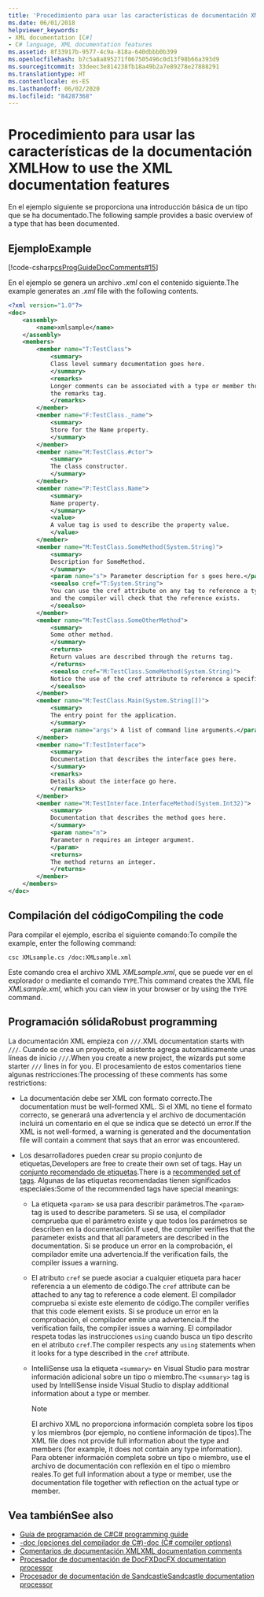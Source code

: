 ```yaml
---
title: 'Procedimiento para usar las características de documentación XML: guía de programación de C#'
ms.date: 06/01/2018
helpviewer_keywords:
- XML documentation [C#]
- C# language, XML documentation features
ms.assetid: 8f33917b-9577-4c9a-818a-640dbbb0b399
ms.openlocfilehash: b7c5a8a895271f067505496c0d13f98b66a393d9
ms.sourcegitcommit: 33deec3e814238fb18a49b2a7e89278e27888291
ms.translationtype: HT
ms.contentlocale: es-ES
ms.lasthandoff: 06/02/2020
ms.locfileid: "84287368"
---
```

# <a name="how-to-use-the-xml-documentation-features"></a><span data-ttu-id="55622-102">Procedimiento para usar las características de la documentación XML</span><span class="sxs-lookup"><span data-stu-id="55622-102">How to use the XML documentation features</span></span>

<span data-ttu-id="55622-103">En el ejemplo siguiente se proporciona una introducción básica de un tipo que se ha documentado.</span><span class="sxs-lookup"><span data-stu-id="55622-103">The following sample provides a basic overview of a type that has been documented.</span></span>

## <a name="example"></a><span data-ttu-id="55622-104">Ejemplo</span><span class="sxs-lookup"><span data-stu-id="55622-104">Example</span></span>

[!code-csharp[csProgGuideDocComments#15](~/samples/snippets/csharp/VS_Snippets_VBCSharp/csProgGuideDocComments/CS/DocComments.cs#15)]

<span data-ttu-id="55622-105">En el ejemplo se genera un archivo *.xml* con el contenido siguiente.</span><span class="sxs-lookup"><span data-stu-id="55622-105">The example generates an *.xml* file with the following contents.</span></span>

```xml
<?xml version="1.0"?>
<doc>
    <assembly>
        <name>xmlsample</name>
    </assembly>
    <members>
        <member name="T:TestClass">
            <summary>
            Class level summary documentation goes here.
            </summary>
            <remarks>
            Longer comments can be associated with a type or member through
            the remarks tag.
            </remarks>
        </member>
        <member name="F:TestClass._name">
            <summary>
            Store for the Name property.
            </summary>
        </member>
        <member name="M:TestClass.#ctor">
            <summary>
            The class constructor.
            </summary>
        </member>
        <member name="P:TestClass.Name">
            <summary>
            Name property.
            </summary>
            <value>
            A value tag is used to describe the property value.
            </value>
        </member>
        <member name="M:TestClass.SomeMethod(System.String)">
            <summary>
            Description for SomeMethod.
            </summary>
            <param name="s"> Parameter description for s goes here.</param>
            <seealso cref="T:System.String">
            You can use the cref attribute on any tag to reference a type or member
            and the compiler will check that the reference exists.
            </seealso>
        </member>
        <member name="M:TestClass.SomeOtherMethod">
            <summary>
            Some other method.
            </summary>
            <returns>
            Return values are described through the returns tag.
            </returns>
            <seealso cref="M:TestClass.SomeMethod(System.String)">
            Notice the use of the cref attribute to reference a specific method.
            </seealso>
        </member>
        <member name="M:TestClass.Main(System.String[])">
            <summary>
            The entry point for the application.
            </summary>
            <param name="args"> A list of command line arguments.</param>
        </member>
        <member name="T:TestInterface">
            <summary>
            Documentation that describes the interface goes here.
            </summary>
            <remarks>
            Details about the interface go here.
            </remarks>
        </member>
        <member name="M:TestInterface.InterfaceMethod(System.Int32)">
            <summary>
            Documentation that describes the method goes here.
            </summary>
            <param name="n">
            Parameter n requires an integer argument.
            </param>
            <returns>
            The method returns an integer.
            </returns>
        </member>
    </members>
</doc>
```

## <a name="compiling-the-code"></a><span data-ttu-id="55622-106">Compilación del código</span><span class="sxs-lookup"><span data-stu-id="55622-106">Compiling the code</span></span>

<span data-ttu-id="55622-107">Para compilar el ejemplo, escriba el siguiente comando:</span><span class="sxs-lookup"><span data-stu-id="55622-107">To compile the example, enter the following command:</span></span>

`csc XMLsample.cs /doc:XMLsample.xml`

<span data-ttu-id="55622-108">Este comando crea el archivo XML *XMLsample.xml*, que se puede ver en el explorador o mediante el comando `TYPE`.</span><span class="sxs-lookup"><span data-stu-id="55622-108">This command creates the XML file *XMLsample.xml*, which you can view in your browser or by using the `TYPE` command.</span></span>

## <a name="robust-programming"></a><span data-ttu-id="55622-109">Programación sólida</span><span class="sxs-lookup"><span data-stu-id="55622-109">Robust programming</span></span>

<span data-ttu-id="55622-110">La documentación XML empieza con `///`.</span><span class="sxs-lookup"><span data-stu-id="55622-110">XML documentation starts with `///`.</span></span> <span data-ttu-id="55622-111">Cuando se crea un proyecto, el asistente agrega automáticamente unas líneas de inicio `///`.</span><span class="sxs-lookup"><span data-stu-id="55622-111">When you create a new project, the wizards put some starter `///` lines in for you.</span></span> <span data-ttu-id="55622-112">El procesamiento de estos comentarios tiene algunas restricciones:</span><span class="sxs-lookup"><span data-stu-id="55622-112">The processing of these comments has some restrictions:</span></span>

- <span data-ttu-id="55622-113">La documentación debe ser XML con formato correcto.</span><span class="sxs-lookup"><span data-stu-id="55622-113">The documentation must be well-formed XML.</span></span> <span data-ttu-id="55622-114">Si el XML no tiene el formato correcto, se generará una advertencia y el archivo de documentación incluirá un comentario en el que se indica que se detectó un error.</span><span class="sxs-lookup"><span data-stu-id="55622-114">If the XML is not well-formed, a warning is generated and the documentation file will contain a comment that says that an error was encountered.</span></span>

- <span data-ttu-id="55622-115">Los desarrolladores pueden crear su propio conjunto de etiquetas,</span><span class="sxs-lookup"><span data-stu-id="55622-115">Developers are free to create their own set of tags.</span></span> <span data-ttu-id="55622-116">Hay un [conjunto recomendado de etiquetas](recommended-tags-for-documentation-comments.md).</span><span class="sxs-lookup"><span data-stu-id="55622-116">There is a [recommended set of tags](recommended-tags-for-documentation-comments.md).</span></span> <span data-ttu-id="55622-117">Algunas de las etiquetas recomendadas tienen significados especiales:</span><span class="sxs-lookup"><span data-stu-id="55622-117">Some of the recommended tags have special meanings:</span></span>

  - <span data-ttu-id="55622-118">La etiqueta `<param>` se usa para describir parámetros.</span><span class="sxs-lookup"><span data-stu-id="55622-118">The `<param>` tag is used to describe parameters.</span></span> <span data-ttu-id="55622-119">Si se usa, el compilador comprueba que el parámetro existe y que todos los parámetros se describen en la documentación.</span><span class="sxs-lookup"><span data-stu-id="55622-119">If used, the compiler verifies that the parameter exists and that all parameters are described in the documentation.</span></span> <span data-ttu-id="55622-120">Si se produce un error en la comprobación, el compilador emite una advertencia.</span><span class="sxs-lookup"><span data-stu-id="55622-120">If the verification fails, the compiler issues a warning.</span></span>

  - <span data-ttu-id="55622-121">El atributo `cref` se puede asociar a cualquier etiqueta para hacer referencia a un elemento de código.</span><span class="sxs-lookup"><span data-stu-id="55622-121">The `cref` attribute can be attached to any tag to reference a code element.</span></span> <span data-ttu-id="55622-122">El compilador comprueba si existe este elemento de código.</span><span class="sxs-lookup"><span data-stu-id="55622-122">The compiler verifies that this code element exists.</span></span> <span data-ttu-id="55622-123">Si se produce un error en la comprobación, el compilador emite una advertencia.</span><span class="sxs-lookup"><span data-stu-id="55622-123">If the verification fails, the compiler issues a warning.</span></span> <span data-ttu-id="55622-124">El compilador respeta todas las instrucciones `using` cuando busca un tipo descrito en el atributo `cref`.</span><span class="sxs-lookup"><span data-stu-id="55622-124">The compiler respects any `using` statements when it looks for a type described in the `cref` attribute.</span></span>

  - <span data-ttu-id="55622-125">IntelliSense usa la etiqueta `<summary>` en Visual Studio para mostrar información adicional sobre un tipo o miembro.</span><span class="sxs-lookup"><span data-stu-id="55622-125">The `<summary>` tag is used by IntelliSense inside Visual Studio to display additional information about a type or member.</span></span>

    > [!NOTE]
    > <span data-ttu-id="55622-126">El archivo XML no proporciona información completa sobre los tipos y los miembros (por ejemplo, no contiene información de tipos).</span><span class="sxs-lookup"><span data-stu-id="55622-126">The XML file does not provide full information about the type and members (for example, it does not contain any type information).</span></span> <span data-ttu-id="55622-127">Para obtener información completa sobre un tipo o miembro, use el archivo de documentación con reflexión en el tipo o miembro reales.</span><span class="sxs-lookup"><span data-stu-id="55622-127">To get full information about a type or member, use the documentation file together with reflection on the actual type or member.</span></span>

## <a name="see-also"></a><span data-ttu-id="55622-128">Vea también</span><span class="sxs-lookup"><span data-stu-id="55622-128">See also</span></span>

- [<span data-ttu-id="55622-129">Guía de programación de C#</span><span class="sxs-lookup"><span data-stu-id="55622-129">C# programming guide</span></span>](../index.md)
- [<span data-ttu-id="55622-130">-doc (opciones del compilador de C#)</span><span class="sxs-lookup"><span data-stu-id="55622-130">-doc (C# compiler options)</span></span>](../../language-reference/compiler-options/doc-compiler-option.md)
- [<span data-ttu-id="55622-131">Comentarios de documentación XML</span><span class="sxs-lookup"><span data-stu-id="55622-131">XML documentation comments</span></span>](./index.md)
- [<span data-ttu-id="55622-132">Procesador de documentación de DocFX</span><span class="sxs-lookup"><span data-stu-id="55622-132">DocFX documentation processor</span></span>](https://dotnet.github.io/docfx/)
- [<span data-ttu-id="55622-133">Procesador de documentación de Sandcastle</span><span class="sxs-lookup"><span data-stu-id="55622-133">Sandcastle documentation processor</span></span>](https://github.com/EWSoftware/SHFB)
